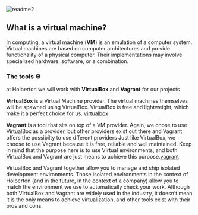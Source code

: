 ![readme2](https://user-images.githubusercontent.com/60374349/77229662-224fb100-6b5d-11ea-89ff-188607b48859.png)
## What is a virtual machine?
In computing, a virtual machine (**VM**) is an emulation of a computer system. Virtual machines are based on computer architectures and provide functionality of a physical computer. Their implementations may involve specialized hardware, software, or a combination.
### The tools ⚙
at Holberton we will work with **VirtualBox** and **Vagrant** for our projects

**VirtualBox** is a Virtual Machine provider. The virtual machines themselves will be spawned using VirtualBox. VirtualBox is free and lightweight, which make it a perfect choice for us. [virtualbox](https://www.virtualbox.org/)

**Vagrant** is a tool that sits on top of a VM provider. Again, we chose to use VirtualBox as a provider, but other providers exist out there and Vagrant offers the possibilty to use dfferent providers  Just like VirtualBox, we choose to use Vagrant because it is free, reliable and well maintained. Keep in mind that the purpose here is to use Virtual environments, and both VirtualBox and Vagrant are just means to achieve this purpose.[vagrant](https://www.vagrantup.com/downloads.html)

VirtualBox and Vagrant together allow you to manage and ship isolated development environments. Those isolated environments in the context of Holberton (and in the future, in the context of a company) allow you to match the environment we use to automatically check your work.
Although both VirtualBox and Vagrant are widely used in the industry, it doesn’t mean it is the only means to achieve virtualization, and other tools exist with their pros and cons.
